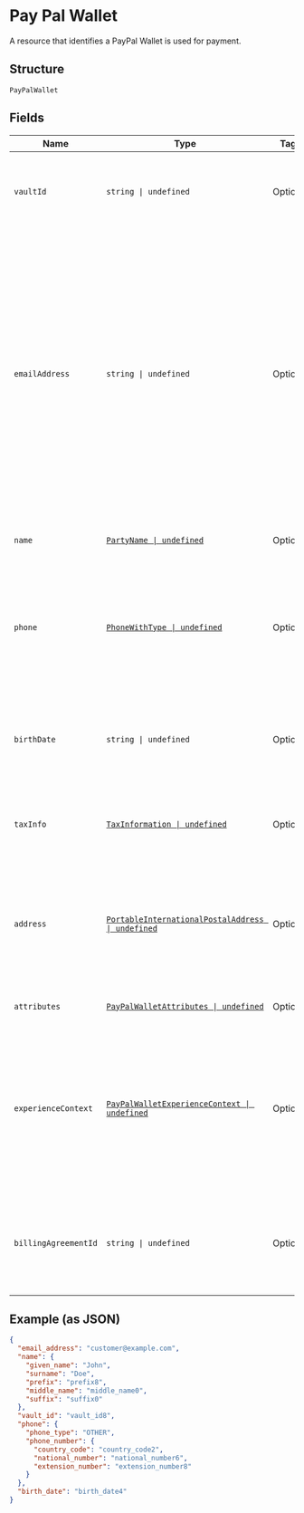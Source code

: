 
# Pay Pal Wallet

A resource that identifies a PayPal Wallet is used for payment.

## Structure

`PayPalWallet`

## Fields

| Name | Type | Tags | Description |
|  --- | --- | --- | --- |
| `vaultId` | `string \| undefined` | Optional | The PayPal-generated ID for the payment_source stored within the Vault.<br>**Constraints**: *Minimum Length*: `1`, *Maximum Length*: `255`, *Pattern*: `^[0-9a-zA-Z_-]+$` |
| `emailAddress` | `string \| undefined` | Optional | The email address of the PayPal account holder.<br>**Constraints**: *Minimum Length*: `3`, *Maximum Length*: `254`, *Pattern*: `(?:[a-zA-Z0-9!#$%&'*+/=?^_`{\|}~-]+(?:\.[a-zA-Z0-9!#$%&'*+/=?^_`{\|}~-]+)*\|(?:[\x01-\x08\x0b\x0c\x0e-\x1f\x21\x23-\x5b\x5d-\x7f]\|\[\x01-\x09\x0b\x0c\x0e-\x7f])*")@(?:(?:[a-zA-Z0-9](?:[a-zA-Z0-9-]*[a-zA-Z0-9])?\.)+[a-zA-Z0-9](?:[a-zA-Z0-9-]*[a-zA-Z0-9])?\|\[(?:(?:(2(5[0-5]\|[0-4][0-9])\|1[0-9][0-9]\|[1-9]?[0-9]))\.){3}(?:(2(5[0-5]\|[0-4][0-9])\|1[0-9][0-9]\|[1-9]?[0-9])\|[a-zA-Z0-9-]*[a-zA-Z0-9]:(?:[\x01-\x08\x0b\x0c\x0e-\x1f\x21-\x5a\x53-\x7f]\|\[\x01-\x09\x0b\x0c\x0e-\x7f])+)\])` |
| `name` | [`PartyName \| undefined`](../../doc/models/party-name.md) | Optional | The name of the PayPal account holder. Supports only the `given_name` and `surname` properties. |
| `phone` | [`PhoneWithType \| undefined`](../../doc/models/phone-with-type.md) | Optional | The phone number of the customer. Available only when you enable the **Contact Telephone Number** option in the <a href="https://www.paypal.com/cgi-bin/customerprofileweb?cmd=_profile-website-payments">**Profile & Settings**</a> for the merchant's PayPal account. The `phone.phone_number` supports only `national_number`. |
| `birthDate` | `string \| undefined` | Optional | The birth date of the PayPal account holder in `YYYY-MM-DD` format.<br>**Constraints**: *Minimum Length*: `10`, *Maximum Length*: `10`, *Pattern*: `^[0-9]{4}-(0[1-9]\|1[0-2])-(0[1-9]\|[1-2][0-9]\|3[0-1])$` |
| `taxInfo` | [`TaxInformation \| undefined`](../../doc/models/tax-information.md) | Optional | The tax information of the PayPal account holder. Required only for Brazilian PayPal account holder's. Both `tax_id` and `tax_id_type` are required. |
| `address` | [`PortableInternationalPostalAddress \| undefined`](../../doc/models/portable-international-postal-address.md) | Optional | The address of the payer. Supports only the `address_line_1`, `address_line_2`, `admin_area_1`, `admin_area_2`, `postal_code`, and `country_code` properties. Also referred to as the billing address of the customer. |
| `attributes` | [`PayPalWalletAttributes \| undefined`](../../doc/models/pay-pal-wallet-attributes.md) | Optional | Additional attributes associated with the use of this wallet. |
| `experienceContext` | [`PayPalWalletExperienceContext \| undefined`](../../doc/models/pay-pal-wallet-experience-context.md) | Optional | Customizes the payer experience during the approval process for payment with PayPal.<blockquote><strong>Note:</strong> Partners and Marketplaces might configure <code>brand_name</code> and <code>shipping_preference</code> during partner account setup, which overrides the request values.</blockquote> |
| `billingAgreementId` | `string \| undefined` | Optional | The PayPal billing agreement ID. References an approved recurring payment for goods or services.<br>**Constraints**: *Minimum Length*: `2`, *Maximum Length*: `128`, *Pattern*: `^[a-zA-Z0-9-]+$` |

## Example (as JSON)

```json
{
  "email_address": "customer@example.com",
  "name": {
    "given_name": "John",
    "surname": "Doe",
    "prefix": "prefix8",
    "middle_name": "middle_name0",
    "suffix": "suffix0"
  },
  "vault_id": "vault_id8",
  "phone": {
    "phone_type": "OTHER",
    "phone_number": {
      "country_code": "country_code2",
      "national_number": "national_number6",
      "extension_number": "extension_number8"
    }
  },
  "birth_date": "birth_date4"
}
```

